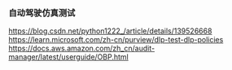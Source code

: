 
### 自动驾驶仿真测试

https://blog.csdn.net/python1222_/article/details/139526668  
https://learn.microsoft.com/zh-cn/purview/dlp-test-dlp-policies  
https://docs.aws.amazon.com/zh_cn/audit-manager/latest/userguide/OBP.html  
